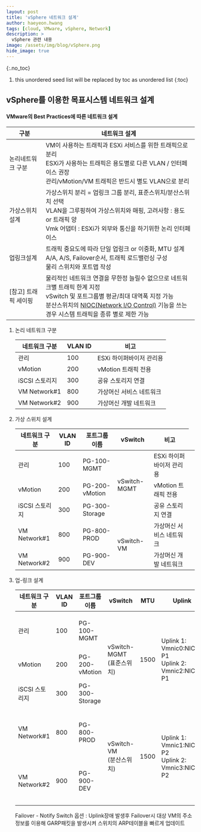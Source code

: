 ```yaml
---
layout: post
title: 'vSphere 네트워크 설계' 
author: haeyeon.hwang
tags: [cloud, VMware, vSphere, Network]
description: >
  vSphere 관련 내용 
image: /assets/img/blog/vSphere.png
hide_image: true
---
```


{:.no_toc}
1. this unordered seed list will be replaced by toc as unordered list
{:toc}

## **vSphere를 이용한 목표시스템 네트워크 설계**

#### **VMware의 Best Practices에 따른 네트워크 설계**

구분|네트워크 설계
---|---
논리네트워크 구분|VM이 사용하는 트래픽과 ESXi 서비스를 위한 트래픽으로 분리</br>ESXi가 사용하는 트래픽은 용도별로 다른 VLAN / 인터페이스 권장</br>관리/vMotion/VM 트래픽은 반드시 별도 VLAN으로 분리
가상스위치 설계|가상스위치 분리 = 업링크 그룹 분리, 표준스위치/분산스위치 선택</br>VLAN을 그루핑하여 가상스위치와 매핑, 고려사항 : 용도 or 트래픽 양</br>Vmk 어댑터 : ESXi가 외부와 통신을 하기위한 논리 인터페이스
업링크설계|트래픽 중요도에 따라 단일 업링크 or 이중화, MTU 설계</br>A/A, A/S, Failover순서, 트래픽 로드밸런싱 구성</br>물리 스위치와 포트맵 작성
[참고] 트래픽 세이핑|물리적인 네트워크 연결을 무한정 늘릴수 없으므로 네트워크별 트래픽 한계 지정</br>vSwitch 및 포트그룹별 평균/최대 대역폭 지정 가능</br>분산스위치의 [NIOC(Network I/O Control)](https://docs.vmware.com/kr/VMware-vSphere/8.0/vsan-network-design-guide/GUID-6B00B437-53A3-4ACD-8CD7-AC9D0CE5BA8E.html) 기능을 쓰는경우 시스템 트래픽을 종류 별로 제한 가능


1) 논리 네트워크 구분

    네트워크 구분|VLAN ID|비고
    ---|---|---
    관리|100|ESXi 하이퍼바이저 관리용
    vMotion|200|vMotion 트래픽 전용
    iSCSI 스토리지|300|공유 스토리지 연결
    VM Network#1|800|가상머신 서비스 네트워크
    VM Network#2|900|가상머신 개발 네트워크


2) 가상 스위치 설계 

    네트워크 구분|VLAN ID|포트그룹 이름|vSwitch|비고
    ---|---|---|---|---
    관리|100|PG-100-MGMT<td rowspan="3">vSwitch-MGMT</td>|ESXi 하이퍼바이저 관리용
    vMotion|200|PG-200-vMotion|vMotion 트래픽 전용
    iSCSI 스토리지|300|PG-300-Storage|공유 스토리지 연결
    VM Network#1|800|PG-800-PROD<td rowspan="2">vSwitch-VM</td>|가상머신 서비스 네트워크
    VM Network#2|900|PG-900-DEV|가상머신 개발 네트워크


3) 업-링크 설계

    네트워크 구분|VLAN ID|포트그룹 이름|vSwitch|MTU|Uplink|물리포트맵|로드밸런싱|Failover|비고
    ---|---|---|---|---|---|---|---|---|---
    관리|100|PG-100-MGMT<td rowspan="3">vSwitch-MGMT</br>(표준스위치)</td><td rowspan="3">1500</td><td rowspan="3">Uplink 1: Vmnic0:NIC1–P1</br>Uplink 2: Vmnic2:NIC2-P1</td><td rowspan="3">NIC1–P1 TOR#1:eth1/1</br>NIC2–P1  TOR#2:eth1/1</td><td rowspan="3">Active-Standby</br>원래 포트 기반 라우팅</td><td rowspan="3">네트워크 장애 감지:</br>- Link Status Only</br>- Notify Switch : Yes</br>- Failback : Yes</td>|ESXi 하이퍼바이저 관리용
    vMotion|200|PG-200-vMotion|vMotion 트래픽 전용
    iSCSI 스토리지|300|PG-300-Storage|공유 스토리지 연결
    VM Network#1|800|PG-800-PROD<td rowspan="2">vSwitch-VM</br>(분산스위치)</td><td rowspan="2">1500</td><td rowspan="2">Uplink 1: Vmnic1:NIC1–P2</br>Uplink 2: Vmnic3:NIC2-P2</td><td rowspan="2">NIC1–P1 TOR#1:eth1/2</br>NIC2–P1  TOR#2:eth1/2</td><td rowspan="2">Active-Standby</br>사용량 기반 라우팅</td><td rowspan="2">네트워크 장애 감지:</br>- Link Status Only</br>- Notify Switch : Yes</br>- Failback : Yes</td>|가상머신 서비스 네트워크
    VM Network#2|900|PG-900-DEV|가상머신 개발 네트워크
    
    Failover - Notify Switch 옵션 : Uplink장애 발생후 Failover시 대상 VM의 주소정보를 이용해 GARP패킷을 발생시켜 스위치의 ARP테이블을 빠르게 업데이트
